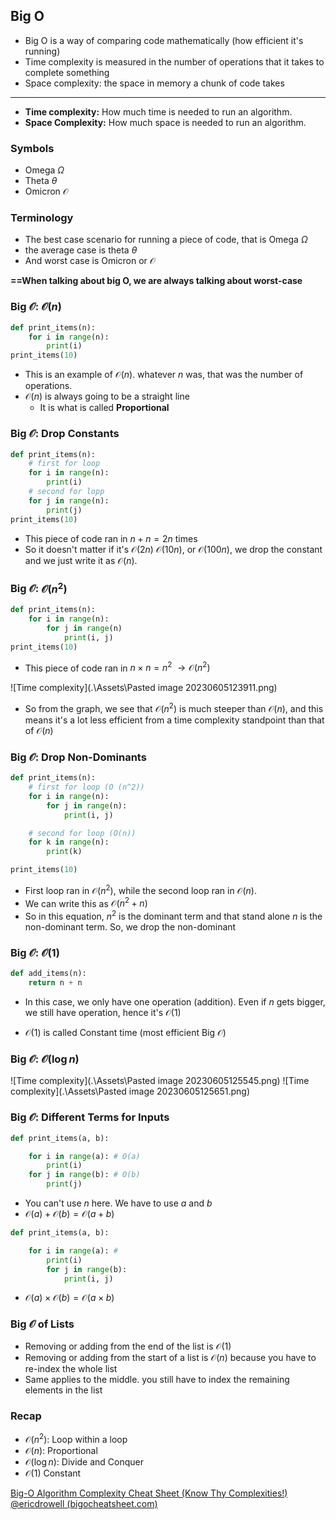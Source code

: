 ## Big O

- Big O is a way of comparing code mathematically (how efficient it's running)
- Time complexity is measured in the number of operations that it takes to complete something
- Space complexity: the space in memory a chunk of code takes

---

- **Time complexity:** How much time is needed to run an algorithm.
- **Space Complexity:** How much space is needed to run an algorithm.

### Symbols

- Omega $\Omega$
- Theta $\theta$
- Omicron $\mathcal{O}$

### Terminology

- The best case scenario for running a piece of code, that is Omega $\Omega$
- the average case is theta $\theta$
- And worst case is Omicron or $\mathcal{O}$

**==When talking about big O, we are always talking about worst-case**

### Big $\mathcal{O}$: $\mathcal{O}(n)$

```python
def print_items(n):
	for i in range(n):
		print(i)
print_items(10)
```

- This is an example of $\mathcal{O}(n)$. whatever $n$ was, that was the number of operations.
- $\mathcal{O}(n)$ is always going to be a straight line
  - It is what is called **Proportional**

### Big $\mathcal{O}$: Drop Constants

```python
def print_items(n):
	# first for loop
	for i in range(n):
		print(i)
	# second for lopp
	for j in range(n):
		print(j)
print_items(10)
```

- This piece of code ran in $n + n = 2n$ times
- So it doesn't matter if it's $\mathcal{O}(2n)$ $\mathcal{O}(10n)$, or $\mathcal{O}(100n)$, we drop the constant and we just write it as $\mathcal{O}(n)$.

### Big $\mathcal{O}$: $\mathcal{O}(n^2)$

```python
def print_items(n):
	for i in range(n):
		for j in range(n)
			print(i, j)
print_items(10)
```

- This piece of code ran in $n\times n = n^2$ $\rightarrow \mathcal{O}(n^2)$

![Time complexity](.\Assets\Pasted image 20230605123911.png)

- So from the graph, we see that $\mathcal{O}(n^2)$ is much steeper than $\mathcal{O}(n)$, and this means it's a lot less efficient from a time complexity standpoint than that of $\mathcal{O}(n)$

### Big $\mathcal{O}$: Drop Non-Dominants

```python
def print_items(n):
	# first for loop (O (n^2))
	for i in range(n):
		for j in range(n):
			print(i, j)

	# second for loop (O(n))
	for k in range(n):
		print(k)

print_items(10)
```

- First loop ran in $\mathcal{O}(n^2)$, while the second loop ran in $\mathcal{O}(n)$.
- We can write this as $\mathcal{O}(n^2 + n)$
- So in this equation, $n^2$ is the dominant term and that stand alone $n$ is the non-dominant term. So, we drop the non-dominant

### Big $\mathcal{O}$: $\mathcal{O}(1)$

```python
def add_items(n):
	return n + n
```

- In this case, we only have one operation (addition). Even if $n$ gets bigger, we still have operation, hence it's $\mathcal{O}(1)$

- $\mathcal{O}(1)$ is called Constant time (most efficient Big $\mathcal{O}$)

### Big $\mathcal{O}$: $\mathcal{O}(\log n)$

![Time complexity](.\Assets\Pasted image 20230605125545.png)
![Time complexity](.\Assets\Pasted image 20230605125651.png)

### Big $\mathcal{O}$: Different Terms for Inputs

```python
def print_items(a, b):

	for i in range(a): # O(a)
		print(i)
	for j in range(b): # O(b)
		print(j)
```

- You can't use $n$ here. We have to use $a$ and $b$
- $\mathcal{O}(a) + \mathcal{O}(b) = \mathcal{O}(a + b)$

```python
def print_items(a, b):

	for i in range(a): #
		print(i)
		for j in range(b):
			print(i, j)
```

- $\mathcal{O}(a) \times \mathcal{O}(b) = \mathcal{O}(a \times b)$

### Big $\mathcal{O}$ of Lists

- Removing or adding from the end of the list is $\mathcal{O} (1)$
- Removing or adding from the start of a list is $\mathcal{O}(n)$ because you have to re-index the whole list
- Same applies to the middle. you still have to index the remaining elements in the list

### Recap

- $\mathcal{O}(n^2)$: Loop within a loop
- $\mathcal{O}(n)$: Proportional
- $\mathcal{O}(\log n)$: Divide and Conquer
- $\mathcal{O}(1)$ Constant

[Big-O Algorithm Complexity Cheat Sheet (Know Thy Complexities!) @ericdrowell (bigocheatsheet.com)](https://www.bigocheatsheet.com/)
